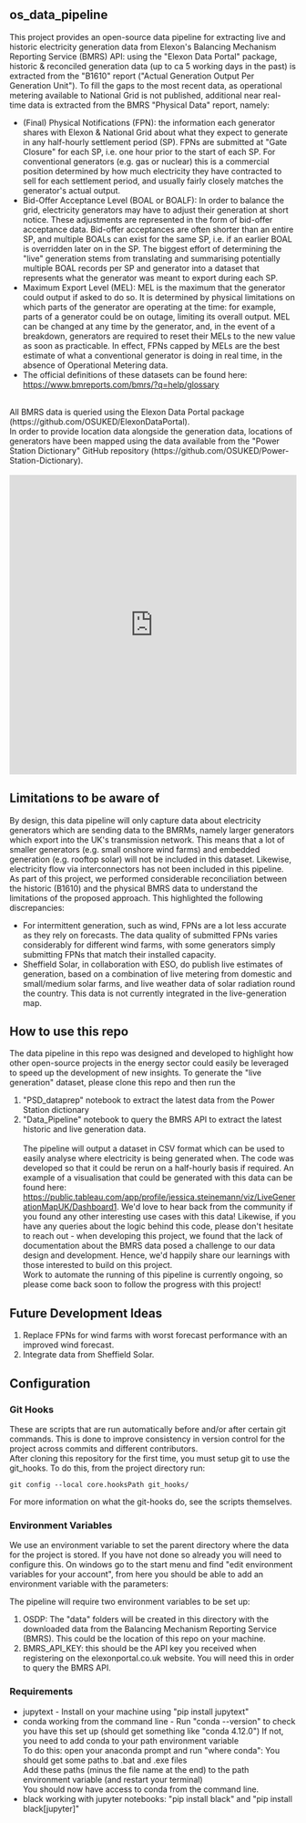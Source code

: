 ## os_data_pipeline

This project provides an open-source data pipeline for extracting live and historic electricity generation data from Elexon's Balancing Mechanism Reporting Service (BMRS) API: using the "Elexon Data Portal" package, historic & reconciled generation data (up to ca 5 working days in the past) is extracted from the "B1610" report ("Actual Generation Output Per Generation Unit"). To fill the gaps to the most recent data, as operational metering available to National Grid is not published, additional near real-time data is extracted from the BMRS "Physical Data" report, namely:
* (Final) Physical Notifications (FPN): the information each generator shares with Elexon & National Grid about what they expect to generate in any half-hourly settlement period (SP). FPNs are submitted at "Gate Closure" for each SP, i.e. one hour prior to the start of each SP. For conventional generators (e.g. gas or nuclear) this is a commercial position determined by how much electricity they have contracted to sell for each settlement period, and usually fairly closely matches the generator's actual output.
* Bid-Offer Acceptance Level (BOAL or BOALF): In order to balance the grid, electricity generators may have to adjust their generation at short notice. These adjustments are represented in the form of bid-offer acceptance data. Bid-offer acceptances are often shorter than an entire SP, and multiple BOALs can exist for the same SP, i.e. if an earlier BOAL is overridden later on in the SP. The biggest effort of determining the "live" generation stems from translating and summarising potentially multiple BOAL records per SP and generator into a dataset that represents what the generator was meant to export during each SP.
* Maximum Export Level (MEL): MEL is the maximum that the generator could output if asked to do so. It is determined by physical limitations on which parts of the generator are operating at the time: for example, parts of a generator could be on outage, limiting its overall output.  MEL can be changed at any time by the generator, and, in the event of a breakdown, generators are required to reset their MELs to the new value as soon as practicable. In effect, FPNs capped by MELs are the best estimate of what a conventional generator is doing in real time, in the absence of Operational Metering data.
* The official definitions of these datasets can be found here: https://www.bmreports.com/bmrs/?q=help/glossary
<br>
All BMRS data is queried using the Elexon Data Portal package (https://github.com/OSUKED/ElexonDataPortal).
<br>
In order to provide location data alongside the generation data, locations of generators have been mapped using the data available from the "Power Station Dictionary" GitHub repository (https://github.com/OSUKED/Power-Station-Dictionary).
<br>
<br>
<iframe id="igraph" scrolling="no" style="border:none;" seamless="seamless" src="https://jess-st.github.io/osdp_test/" height="525" width="100%"></iframe>

## Limitations to be aware of

By design, this data pipeline will only capture data about electricity generators which are sending data to the BMRMs, namely larger generators which export into the UK's transmission network. This means that a lot of smaller generators (e.g. small onshore wind farms) and embedded generation (e.g. rooftop solar) will not be included in this dataset. Likewise, electricity flow via interconnectors has not been included in this pipeline.
<br>
As part of this project, we performed considerable reconciliation between the historic (B1610) and the physical BMRS data to understand the limitations of the proposed approach. This highlighted the following discrepancies:
* For intermittent generation, such as wind, FPNs are a lot less accurate as they rely on forecasts. The data quality of submitted FPNs varies considerably for different wind farms, with some generators simply submitting FPNs that match their installed capacity.
* Sheffield Solar, in collaboration with ESO, do publish live estimates of generation, based on a combination of live metering from domestic and small/medium solar farms, and live weather data of solar radiation round the country. This data is not currently integrated in the live-generation map.

## How  to use this repo
The data pipeline in this repo was designed and developed to highlight how other open-source projects in the energy sector could easily be leveraged to speed up the development of new insights. To generate the "live generation" dataset, please clone this repo and then run the
1. "PSD_dataprep" notebook to extract the latest data from the Power Station dictionary
2. "Data_Pipeline" notebook to query the BMRS API to extract the latest historic and live generation data.<br><br>
The pipeline will output a dataset in CSV format which can be used to easily analyse where electricity is being generated when. The code was developed so that it could be rerun on a half-hourly basis if required. An example of a visualisation that could be generated with this data can be found here: <href>https://public.tableau.com/app/profile/jessica.steinemann/viz/LiveGenerationMapUK/Dashboard1</href>. We'd love to hear back from the community if you found any other interesting use cases with this data! Likewise, if you have any queries about the logic behind this code, please don't hesitate to reach out - when developing this project, we found that the lack of documentation about the BMRS data posed a challenge to our data design and development. Hence, we'd happily share our learnings with those interested to build on this project. <br>
Work to automate the running of this pipeline is currently ongoing, so please  come back soon to follow the progress with this project!

## Future Development Ideas
1. Replace FPNs for wind farms with worst forecast performance with an improved wind forecast.
2. Integrate data from Sheffield Solar.


## Configuration


### Git Hooks

These are scripts that are run automatically before and/or after certain git commands. 
This is done to improve consistency in version control for the project across commits and different contributors.  
After cloning this repository for the first time, you must setup git to use the git_hooks. To do this, from the project directory run:


    git config --local core.hooksPath git_hooks/


For more information on what the git-hooks do, see the scripts themselves.  

### Environment Variables

We use an environment variable to set the parent directory where the data for the project is stored. If you have not done so already you will need to configure this. On windows go to the start menu and find "edit environment variables for your account", from here you should be able to add an environment variable with the parameters:  

The pipeline will require two environment variables to be set up:
1. OSDP: The "data" folders will be created in this directory with the downloaded data from the Balancing Mechanism Reporting Service (BMRS). This could be the location of this repo on your machine. 
2. BMRS_API_KEY: this should be the API key you received when registering on the elexonportal.co.uk website. You will need this in order to query the BMRS API.


### Requirements  
* jupytext - Install on your machine using "pip install jupytext"  
* conda working from the command line - Run "conda --version" to check you have this set up (should get something like "conda 4.12.0")
        If not, you need to add conda to your path environment variable  
            To do this: open your anaconda prompt and run "where conda": You should get some paths to .bat and .exe files  
            Add these paths (minus the file name at the end) to the path environment variable (and restart your terminal)  
            You should now have access to conda from the command line.  
* black working with jupyter notebooks: "pip install black" and "pip install black[jupyter]"  

